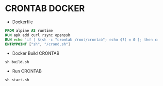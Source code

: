 # CRONTAB DOCKER

- Dockerfile

```Dockerfile
FROM alpine AS runtime
RUN apk add curl rsync openssh
RUN echo 'if [ $(sh -c "crontab /root/crontab"; echo $?) = 0 ]; then crond -f -l 8;else echo 1;fi' >> /crond.sh
ENTRYPOINT ["sh", "/crond.sh"]
```

- Docker Build CRONTAB

```shell
sh build.sh
```

- Run CRONTAB

```shell
sh start.sh
```

